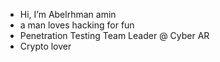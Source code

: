 - Hi, I’m Abelrhman amin
- a man loves hacking for fun
- Penetration Testing Team Leader @ Cyber AR
- Crypto lover
<!---
abdelrhman-amin/abdelrhman-amin is a ✨ special ✨ repository because its `README.md` (this file) appears on your GitHub profile.
You can click the Preview link to take a look at your changes.
--->
